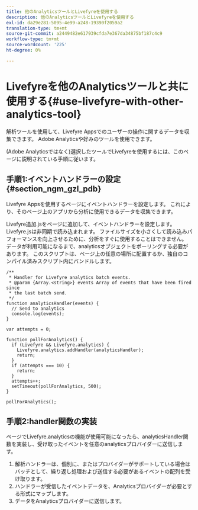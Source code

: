 ```yaml
---
title: 他のAnalyticsツールとLivefyreを使用する
description: 他のAnalyticsツールとLivefyreを使用する
exl-id: da29e281-5095-4e99-a248-19390f2059a2
translation-type: tm+mt
source-git-commit: a2449482e617939cfda7e367da34875bf187c4c9
workflow-type: tm+mt
source-wordcount: '225'
ht-degree: 0%

---
```


# Livefyreを他のAnalyticsツールと共に使用する{#use-livefyre-with-other-analytics-tool}

解析ツールを使用して、Livefyre Appsでのユーザーの操作に関するデータを収集できます。 Adobe Analyticsや好みのツールを使用できます。

(Adobe Analyticsではなく)選択したツールでLivefyreを使用するには、このページに説明されている手順に従います。

## 手順1:イベントハンドラーの設定{#section_ngm_gzl_pdb}

Livefyre Appsを使用するページにイベントハンドラーを設定します。 これにより、そのページ上のアプリから分析に使用できるデータを収集できます。

Livefyre追加.jsをページに追加して、イベントハンドラーを設定します。 Livefyre.jsは非同期で読み込まれます。 ファイルサイズを小さくして読み込みパフォーマンスを向上させるために、分析をすぐに使用することはできません。 データが利用可能になるまで、analyticsオブジェクトをポーリングする必要があります。 このスクリプトは、ページ上の任意の場所に配置するか、独自のコンパイル済みスクリプト内にバンドルします。

```
/** 
 * Handler for Livefyre analytics batch events. 
 * @param {Array.<string>} events Array of events that have been fired since 
 * the last batch send. 
 */ 
function analyticsHandler(events) { 
  // Send to analytics 
  console.log(events); 
} 
 
var attempts = 0; 
 
function pollForAnalytics() { 
  if (Livefyre && Livefyre.analytics) { 
    Livefyre.analytics.addHandler(analyticsHandler); 
    return; 
  } 
  if (attempts === 10) { 
    return; 
  } 
  attempts++; 
  setTimeout(pollForAnalytics, 500); 
} 
 
pollForAnalytics(); 
```

## 手順2:handler関数の実装

ページでLivefyre.analyticsの機能が使用可能になったら、analyticsHandler関数を実装し、受け取ったイベントを任意のanalyticsプロバイダーに送信します。

1. 解析ハンドラーは、個別に、またはプロバイダーがサポートしている場合はバッチとして、繰り返し処理および送信する必要があるイベントの配列を受け取ります。
1. ハンドラーが受信したイベントデータを、Analyticsプロバイダーが必要とする形式にマップします。
1. データをAnalyticsプロバイダーに送信します。
